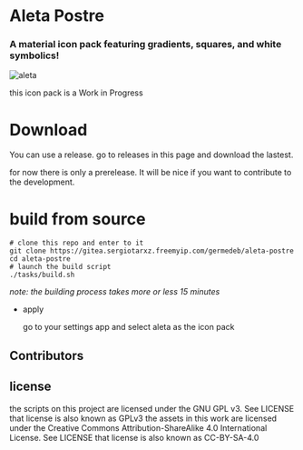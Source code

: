 # Aleta Postre 

### A material icon pack featuring gradients, squares, and white symbolics!

![aleta](https://hg.sr.ht/~germe-fur/aleta-postre/raw/other/Screenshots/presentacion.png?rev=tip)

this icon pack is a Work in Progress

# Download

You can use a release. go to releases in this page and download the lastest.

for now there is only a prerelease. It will be nice if you want to contribute to the development.

# build from source

```
# clone this repo and enter to it
git clone https://gitea.sergiotarxz.freemyip.com/germedeb/aleta-postre
cd aleta-postre
# launch the build script
./tasks/build.sh
```
*note: the building process takes more or less 15 minutes*

* apply

	go to your settings app and select aleta as the icon pack

## Contributors

	

## license

the scripts on this project are licensed under the GNU GPL v3. See LICENSE
	that license is also known as GPLv3
the assets in this work are licensed under the Creative Commons Attribution-ShareAlike 4.0 International License. See LICENSE
	that license is also known as CC-BY-SA-4.0
